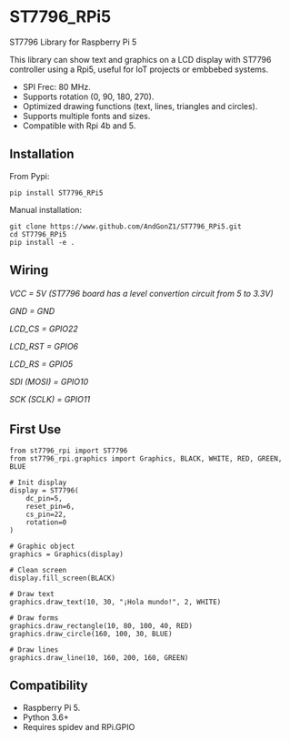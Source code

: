 # ST7796_RPi5
ST7796 Library for Raspberry Pi 5

This library can show text and graphics on a LCD display with ST7796 controller using a Rpi5,
useful for IoT projects or embbebed systems.

* SPI Frec: 80 MHz.
* Supports rotation (0, 90, 180, 270). 
* Optimized drawing functions (text, lines, triangles and circles).
* Supports multiple fonts and sizes.
* Compatible with Rpi 4b and 5.

<h2>Installation</h2>

From Pypi:
```
pip install ST7796_RPi5
```
Manual installation:
```
git clone https://www.github.com/AndGonZ1/ST7796_RPi5.git
cd ST7796_RPi5
pip install -e .
```
<h2>Wiring</h2>
<h6>
    
VCC = 5V (ST7796 board has a level convertion circuit from 5 to 3.3V)

GND = GND

LCD_CS = GPIO22

LCD_RST = GPIO6

LCD_RS = GPIO5

SDI (MOSI) = GPIO10  

SCK (SCLK) = GPIO11

</h6>

<h2>First Use</h2>

```
from st7796_rpi import ST7796
from st7796_rpi.graphics import Graphics, BLACK, WHITE, RED, GREEN, BLUE

# Init display
display = ST7796(
    dc_pin=5,
    reset_pin=6,
    cs_pin=22,
    rotation=0
)

# Graphic object
graphics = Graphics(display)

# Clean screen
display.fill_screen(BLACK)

# Draw text
graphics.draw_text(10, 30, "¡Hola mundo!", 2, WHITE)

# Draw forms
graphics.draw_rectangle(10, 80, 100, 40, RED)
graphics.draw_circle(160, 100, 30, BLUE)

# Draw lines
graphics.draw_line(10, 160, 200, 160, GREEN)
```

<h2>Compatibility</h2>

* Raspberry Pi 5.
* Python 3.6+
* Requires spidev and RPi.GPIO
